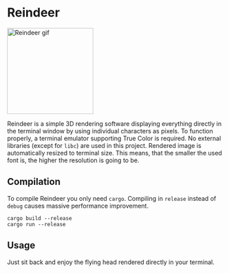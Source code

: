 # Reindeer
<img
    src="https://raw.githubusercontent.com/szymon-zygula/reindeer/master/render-video.gif"
    alt="Reindeer gif"
    width="200"
/>

Reindeer is a simple 3D rendering software displaying everything directly in the terminal window
by using individual characters as pixels.
To function properly, a terminal emulator supporting True Color is required.
No external libraries (except for `libc`) are used in this project.
Rendered image is automatically resized to terminal size.
This means, that the smaller the used font is, the higher the resolution is going to be.

## Compilation
To compile Reindeer you only need `cargo`.
Compiling in `release` instead of `debug` causes massive performance improvement.
```
cargo build --release
cargo run --release
```

## Usage
Just sit back and enjoy the flying head rendered directly in your terminal.
